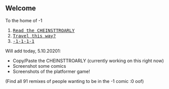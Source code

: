 ## Welcome
To the home of -1

1. [<kbd>Read the CHEINSTTROARLY</kbd>](https://cheinsttroarly.github.io/TheCHEINSTTROARLY/Contents)
2. [<kbd>Travel this way?</kbd>](https://github.com)
3. [<kbd>-1-1-1-1</kbd>](https://github.com)

Will add today, 5.10.20201:  
- Copy/Paste the CHEINSTTROARLY (currently working on this right now)
- Screenshot some comics
- Screenshots of the platformer game!

(Find all 91 remixes of people wanting to be in the -1 comic :0 oof)
